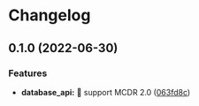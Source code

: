 # Changelog

## 0.1.0 (2022-06-30)


### Features

* **database_api:** 🔖 support MCDR 2.0 ([063fd8c](https://github.com/AnzhiZhang/MCDReforgedPlugins/commit/063fd8c4878c03e7d67e10bcfc2f4578f6b8770d))
